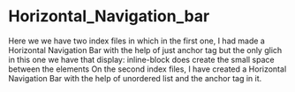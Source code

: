 # Horizontal_Navigation_bar
Here we we have two index files in which in the first one, I had made a Horizontal Navigation Bar with the help of just anchor tag but the only glich in this one we have that display: inline-block does create the small space between the elements 
On the second index files, I have created a Horizontal Navigation Bar with the help of unordered list and the anchor tag in it. 
